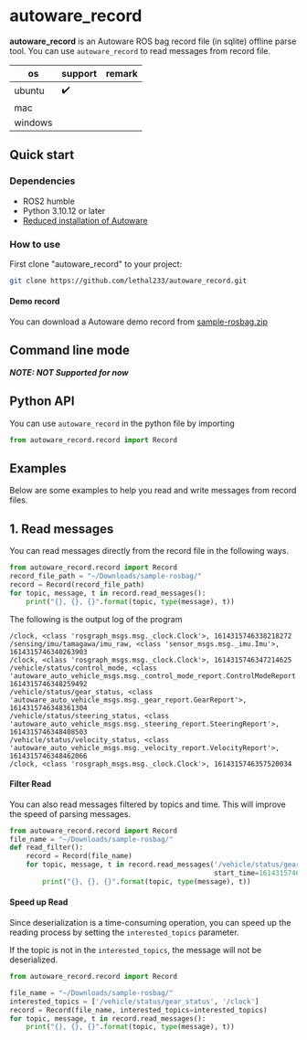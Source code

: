 # autoware_record

**autoware_record** is an Autoware ROS bag record file (in sqlite)
offline parse tool. You can use `autoware_record` to read messages from record file.

| os      | support            | remark |
|---------|--------------------|--------|
| ubuntu  | :heavy_check_mark: |        |
| mac     |                    |        |
| windows |                    |        |

## Quick start

### Dependencies

- ROS2 humble
- Python 3.10.12 or later
- [Reduced installation of Autoware](https://github.com/lethal233/autoware)

### How to use
First clone "autoware_record" to your project:

```sh
git clone https://github.com/lethal233/autoware_record.git
```

#### Demo record

You can download a Autoware demo record
from [sample-rosbag.zip](https://docs.google.com/uc?export=download&id=1VnwJx9tI3kI_cTLzP61ktuAJ1ChgygpG)

## Command line mode

**_NOTE: NOT Supported for now_**

[//]: # (You can easily get the information in the record file by the following command.)

[//]: # ()
[//]: # (#### Info)

[//]: # ()
[//]: # (`autoware_record info` will output the statistics of the record file.)

[//]: # ()
[//]: # (```shell)

[//]: # ($ autoware_record info -f example.db3)

[//]: # ()
[//]: # (record_file:         ario_0_0.db3)

[//]: # (ROS bag version:     5)

[//]: # (begin_time:          2024-01-27 18:02:22.660205)

[//]: # (end_time:            2024-01-27 18:03:20.926608)

[//]: # (duration:            58.27 s)

[//]: # (size:                113.91 MByte)

[//]: # (message_number:      91825)

[//]: # (channel_number:      572)

[//]: # ()
[//]: # (/apollo/planning                      , apollo.planning.ADCTrajectory         , 1)

[//]: # (/apollo/routing_request               , apollo.routing.RoutingRequest         , 0)

[//]: # (/apollo/monitor                       , apollo.common.monitor.MonitorMessage  , 0)

[//]: # (/apollo/routing_response              , apollo.routing.RoutingResponse        , 0)

[//]: # (/apollo/routing_response_history      , apollo.routing.RoutingResponse        , 1)

[//]: # (/apollo/localization/pose             , apollo.localization.LocalizationEstimate, 15)

[//]: # (/apollo/canbus/chassis                , apollo.canbus.Chassis                 , 15)

[//]: # (/apollo/prediction                    , apollo.prediction.PredictionObstacles , 2)

[//]: # (```)

[//]: # ()
[//]: # (#### Echo)

[//]: # ()
[//]: # (`cyber_record echo` will print the message of the specified topic to the terminal.)

[//]: # ()
[//]: # (```shell)

[//]: # ($ cyber_record echo -f example.record.00000 -t /apollo/canbus/chassis)

[//]: # ()
[//]: # (engine_started: true)

[//]: # (speed_mps: 0.0)

[//]: # (throttle_percentage: 0.0)

[//]: # (brake_percentage: 0.0)

[//]: # (driving_mode: COMPLETE_AUTO_DRIVE)

[//]: # (gear_location: GEAR_DRIVE)

[//]: # (header {)

[//]: # (  timestamp_sec: 1627031535.112813)

[//]: # (  module_name: "SimControl")

[//]: # (  sequence_num: 76636)

[//]: # (})

[//]: # (```)


## Python API

You can use `autoware_record` in the python file by importing

```python
from autoware_record.record import Record
```

## Examples

Below are some examples to help you read and write messages from record files.

## 1. Read messages

You can read messages directly from the record file in the following ways.

```python
from autoware_record.record import Record
record_file_path = "~/Downloads/sample-rosbag/"
record = Record(record_file_path)
for topic, message, t in record.read_messages():
    print("{}, {}, {}".format(topic, type(message), t))
```

The following is the output log of the program

```
/clock, <class 'rosgraph_msgs.msg._clock.Clock'>, 1614315746338218272
/sensing/imu/tamagawa/imu_raw, <class 'sensor_msgs.msg._imu.Imu'>, 1614315746340263903
/clock, <class 'rosgraph_msgs.msg._clock.Clock'>, 1614315746347214625
/vehicle/status/control_mode, <class 'autoware_auto_vehicle_msgs.msg._control_mode_report.ControlModeReport'>, 1614315746348259492
/vehicle/status/gear_status, <class 'autoware_auto_vehicle_msgs.msg._gear_report.GearReport'>, 1614315746348361304
/vehicle/status/steering_status, <class 'autoware_auto_vehicle_msgs.msg._steering_report.SteeringReport'>, 1614315746348408503
/vehicle/status/velocity_status, <class 'autoware_auto_vehicle_msgs.msg._velocity_report.VelocityReport'>, 1614315746348462066
/clock, <class 'rosgraph_msgs.msg._clock.Clock'>, 1614315746357520034
```

#### Filter Read

You can also read messages filtered by topics and time. This will improve the speed of parsing messages.

```python
from autoware_record.record import Record
file_name = "~/Downloads/sample-rosbag/"
def read_filter():
    record = Record(file_name)
    for topic, message, t in record.read_messages('/vehicle/status/gear_status',
                                                  start_time=1614315746865701308, end_time=1614315776212543503):
        print("{}, {}, {}".format(topic, type(message), t))
```

#### Speed up Read

Since deserialization is a time-consuming operation, you can speed up the reading process by setting the `interested_topics` parameter.

If the topic is not in the `interested_topics`, the message will not be deserialized.

```python
from autoware_record.record import Record

file_name = "~/Downloads/sample-rosbag/"
interested_topics = ['/vehicle/status/gear_status', '/clock']
record = Record(file_name, interested_topics=interested_topics)
for topic, message, t in record.read_messages():
    print("{}, {}, {}".format(topic, type(message), t))
```